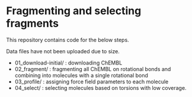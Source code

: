 # Fragmenting and selecting fragments

This repository contains code for the below steps.

Data files have not been uploaded due to size.

- 01_download-initial/ : downloading ChEMBL
- 02_fragment/ : fragmenting all ChEMBL on rotational bonds and combining into molecules with a single rotational bond
- 03_profile/ : assigning force field parameters to each molecule
- 04_select/ : selecting molecules based on torsions with low coverage.